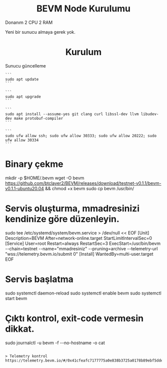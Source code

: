 <h1 align="center">BEVM Node Kurulumu</h1>

Donanım
2 CPU 2 RAM

Yeni bir sunucu almaya gerek yok.

<h1 align="center">Kurulum</h1>


Sunucu güncelleme

    ```
    sudo apt update
    ```

    ```
    sudo apt upgrade
    ```
    
    ```
    sudo apt install --assume-yes git clang curl libssl-dev llvm libudev-dev make protobuf-compiler
    ```
    
    ```
    sudo ufw allow ssh; sudo ufw allow 30333; sudo ufw allow 20222; sudo ufw allow 30334
    ```

# Binary çekme
mkdir -p $HOME/.bevm
wget -O bevm https://github.com/btclayer2/BEVM/releases/download/testnet-v0.1.1/bevm-v0.1.1-ubuntu20.04 && chmod +x bevm
sudo cp bevm /usr/bin/

# Servis oluşturma, mmadresinizi kendinize göre düzenleyin.
sudo tee /etc/systemd/system/bevm.service > /dev/null << EOF
[Unit]
Description=BEVM
After=network-online.target
StartLimitIntervalSec=0
[Service]
User=root
Restart=always
RestartSec=3
ExecStart=/usr/bin/bevm --chain=testnet --name="mmadresiniz" --pruning=archive --telemetry-url "wss://telemetry.bevm.io/submit 0"
[Install]
WantedBy=multi-user.target
EOF

# Servis başlatma
sudo systemctl daemon-reload
sudo systemctl enable bevm
sudo systemctl start bevm

# Çıktı kontrol, exit-code vermesin dikkat.
sudo journalctl -u bevm -f --no-hostname -o cat
```

> Telemetry kontrol
https://telemetry.bevm.io/#/0x41cfeafc7177775a0e838b3725a0178b89ebf5dde1b5f766becbf975a24e297b
